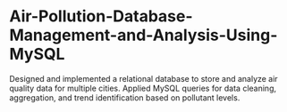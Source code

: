 # Air-Pollution-Database-Management-and-Analysis-Using-MySQL
Designed and implemented a relational database to store and analyze air quality data for multiple cities. Applied MySQL queries for data cleaning, aggregation, and trend identification based on pollutant levels.
